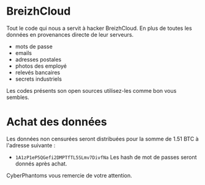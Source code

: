 # BreizhCloud

Tout le code qui nous a servit à hacker BreizhCloud. En plus de toutes les données en provenances directe de leur serveurs.

- mots de passe
- emails
- adresses postales
- photos des employé
- relevés bancaires
- secrets industriels

Les codes présents son open sources utilisez-les comme bon vous sembles.

# Achat des données
Les données non censurées seront distribuées pour la somme de 1.51 BTC à l'adresse suivante :
- `1A1zP1eP5QGefi2DMPTfTL5SLmv7DivfNa`
Les hash de mot de passes seront donnés après achat.

CyberPhantoms vous remercie de votre attention.
